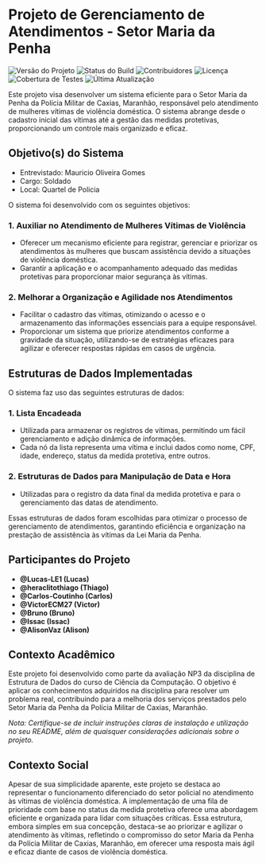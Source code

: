 # Projeto de Gerenciamento de Atendimentos - Setor Maria da Penha
![Versão do Projeto](https://img.shields.io/badge/Vers%C3%A3o-1.0-brightgreen)
![Status do Build](https://img.shields.io/badge/Build-Passando-success)
![Contribuidores](https://img.shields.io/badge/Contribuidores-10-blue)
![Licença](https://img.shields.io/badge/Licen%C3%A7a-MIT-orange)
![Cobertura de Testes](https://img.shields.io/badge/Cobertura%20de%20Testes-80%25-yellow)
![Última Atualização](https://img.shields.io/badge/%C3%9Altima%20Atualiza%C3%A7%C3%A3o-Dezembro%202023-blueviolet)

Este projeto visa desenvolver um sistema eficiente para o Setor Maria da Penha da Polícia Militar de Caxias, Maranhão, responsável pelo atendimento de mulheres vítimas de violência doméstica. O sistema abrange desde o cadastro inicial das vítimas até a gestão das medidas protetivas, proporcionando um controle mais organizado e eficaz.

## Objetivo(s) do Sistema

- Entrevistado: Mauricio Oliveira Gomes
- Cargo: Soldado
- Local: Quartel de Policia

O sistema foi desenvolvido com os seguintes objetivos:

### 1. Auxiliar no Atendimento de Mulheres Vítimas de Violência
- Oferecer um mecanismo eficiente para registrar, gerenciar e priorizar os atendimentos às mulheres que buscam assistência devido a situações de violência doméstica.
- Garantir a aplicação e o acompanhamento adequado das medidas protetivas para proporcionar maior segurança às vítimas.

### 2. Melhorar a Organização e Agilidade nos Atendimentos
- Facilitar o cadastro das vítimas, otimizando o acesso e o armazenamento das informações essenciais para a equipe responsável.
- Proporcionar um sistema que priorize atendimentos conforme a gravidade da situação, utilizando-se de estratégias eficazes para agilizar e oferecer respostas rápidas em casos de urgência.

## Estruturas de Dados Implementadas

O sistema faz uso das seguintes estruturas de dados:

### 1. Lista Encadeada
- Utilizada para armazenar os registros de vítimas, permitindo um fácil gerenciamento e adição dinâmica de informações.
- Cada nó da lista representa uma vítima e inclui dados como nome, CPF, idade, endereço, status da medida protetiva, entre outros.

### 2. Estruturas de Dados para Manipulação de Data e Hora
- Utilizadas para o registro da data final da medida protetiva e para o gerenciamento das datas de atendimento.

Essas estruturas de dados foram escolhidas para otimizar o processo de gerenciamento de atendimentos, garantindo eficiência e organização na prestação de assistência às vítimas da Lei Maria da Penha.

## Participantes do Projeto
- **@Lucas-LE1 (Lucas)**
- **@heraclitothiago (Thiago)**
- **@Carlos-Coutinho (Carlos)**
- **@VictorECM27 (Victor)**
- **@Bruno (Bruno)**
- **@Issac (Issac)**
- **@AlisonVaz (Alison)**

## Contexto Acadêmico

Este projeto foi desenvolvido como parte da avaliação NP3 da disciplina de Estrutura de Dados do curso de Ciência da Computação. O objetivo é aplicar os conhecimentos adquiridos na disciplina para resolver um problema real, contribuindo para a melhoria dos serviços prestados pelo Setor Maria da Penha da Polícia Militar de Caxias, Maranhão.

*Nota: Certifique-se de incluir instruções claras de instalação e utilização no seu README, além de quaisquer considerações adicionais sobre o projeto.*

## Contexto Social

Apesar de sua simplicidade aparente, este projeto se destaca ao representar o funcionamento diferenciado do setor policial no atendimento às vítimas de violência doméstica. A implementação de uma fila de prioridade com base no status da medida protetiva oferece uma abordagem eficiente e organizada para lidar com situações críticas. Essa estrutura, embora simples em sua concepção, destaca-se ao priorizar e agilizar o atendimento às vítimas, refletindo o compromisso do setor Maria da Penha da Polícia Militar de Caxias, Maranhão, em oferecer uma resposta mais ágil e eficaz diante de casos de violência doméstica.
